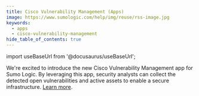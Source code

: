 ```yaml
---
title: Cisco Vulnerability Management (Apps)
image: https://www.sumologic.com/help/img/reuse/rss-image.jpg
keywords:
  - apps
  - cisco-vulnerability-management
hide_table_of_contents: true    
---
```


import useBaseUrl from '@docusaurus/useBaseUrl';

We're excited to introduce the new Cisco Vulnerability Management app for Sumo Logic. By leveraging this app, security analysts can collect the detected open vulnerabilities and active assets to enable a secure infrastructure. [Learn more](/docs/integrations/saas-cloud/cisco-vulnerability-management).